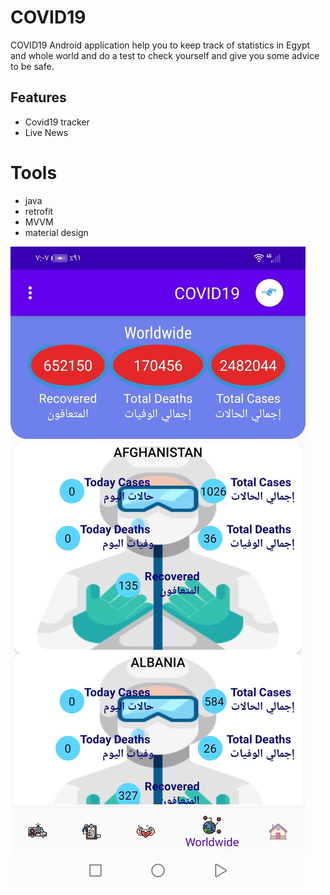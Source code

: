 # COVID19
COVID19 Android application help you to keep track of statistics in Egypt and whole world and do a test to check yourself and give you some advice to be safe.
## Features
- Covid19 tracker
- Live News
# Tools
- java
- retrofit
- MVVM
- material design

![](https://github.com/CsAhmed2020/COVID19/blob/master/1611915910473.jpg)
